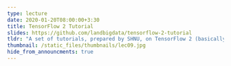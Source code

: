 ```yaml
---
type: lecture
date: 2020-01-20T08:00:00+3:30
title: TensorFlow 2 Tutorial
slides: https://github.com/landbigdata/tensorflow-2-tutorial
tldr: "A set of tutorials, prepared by SHNU, on TensorFlow 2 (basically a mini-course): It covers most of the required materials to start coding in TensorFlow, such as defining the computation, designing the model, working the input pipeline, and many more."
thumbnail: /static_files/thumbnails/lec09.jpg
hide_from_announcments: true
---
```

